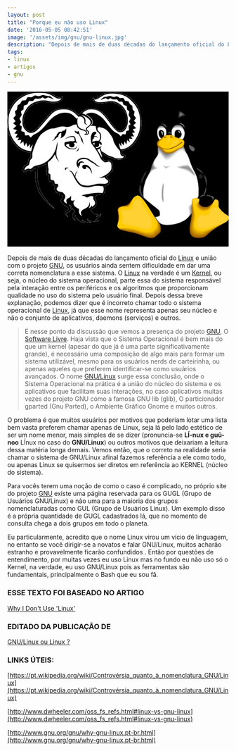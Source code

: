 ```yaml
---
layout: post
title: "Porque eu não uso Linux"
date: '2016-05-05 08:42:51'
image: '/assets/img/gnu/gnu-linux.jpg'
description: "Depois de mais de duas décadas do lançamento oficial do Linux e união com o projeto GNU, os usuários ainda sentem dificuldade em dar uma correta nomenclatura a esse sistema."
tags:
- linux
- artigos
- gnu
---
```

![Blog Linux](/assets/img/gnu/gnu-linux.jpg "Blog Linux")

Depois de mais de duas décadas do lançamento oficial do [Linux](http://www.terminalroot.com.br/tags#Linux) e união com o projeto [GNU](http://www.terminalroot.com.br/tags#gnu), os usuários ainda sentem dificuldade em dar uma correta nomenclatura a esse sistema. O [Linux](https://cse.google.com.br/cse/publicurl?cx=004473188612396442360:qs2ekmnkweq&q=linux) na verdade é um [Kernel](https://cse.google.com.br/cse/publicurl?cx=004473188612396442360:qs2ekmnkweq&q=kernel), ou seja, o núcleo do sistema operacional, parte essa do sistema responsável pela interação entre os periféricos e os algoritmos que proporcionam qualidade no uso do sistema pelo usuário final. Depois dessa breve explanação, podemos dizer que é incorreto chamar todo o sistema operacional de [Linux](https://cse.google.com.br/cse/publicurl?cx=004473188612396442360:qs2ekmnkweq&q=linux), já que esse nome representa apenas seu núcleo e não o conjunto de aplicativos, daemons (serviços) e outros.

> É nesse ponto da discussão que vemos a presença do projeto [GNU](https://cse.google.com.br/cse/publicurl?cx=004473188612396442360:qs2ekmnkweq&q=gnu), O [Software Livre](https://cse.google.com.br/cse/publicurl?cx=004473188612396442360:qs2ekmnkweq&q=software_livre). Haja vista que o Sistema Operacional é bem mais do que um kernel (apesar do que já é uma parte significativamente grande), é necessário uma composição de algo mais para formar um sistema utilizável, mesmo para os usuários nerds de carteirinha, ou apenas aqueles que preferem identificar-se como usuários avançados. O nome [GNU/Linux](https://cse.google.com.br/cse/publicurl?cx=004473188612396442360:qs2ekmnkweq&q=gnu-linux) surge essa conclusão, onde o Sistema Operacional na prática é a união do núcleo do sistema e os aplicativos que facilitam suas interações, no caso aplicativos muitas vezes do projeto GNU como a famosa GNU lib (glib), O particionador gparted (Gnu Parted), o Ambiente Gráfico Gnome e muitos outros.

O problema é que muitos usuários por motivos que poderiam lotar uma lista bem vasta preferem chamar apenas de Linux, seja lá pelo lado estético de ser um nome menor, mais simples de se dizer (pronuncia-se __LÍ-nux e guû-noo__ LÍnux no caso do __GNU/Linux__) ou outros motivos que deixariam a leitura dessa matéria longa demais. Vemos então, que o correto na realidade seria chamar o sistema de GNU/Linux afinal fazemos referência a ele como todo, ou apenas Linux se quisermos ser diretos em referência ao KERNEL (núcleo do sistema).

Para vocês terem uma noção de como o caso é complicado, no próprio site do projeto [GNU](http://www.gnu.org) existe uma página reservada para os GUGL (Grupo de Usuários GNU/Linux) e não uma para a maioria dos grupos nomenclaturadas como GUL (Grupo de Usuários Linux). Um exemplo disso é a própria quantidade de GUGL cadastrados lá, que no momento de consulta chega a dois grupos em todo o planeta.
 
Eu particularmente, acredito que o nome Linux virou um vício de linguagem, no entanto se você dirigir-se a novatos e falar GNU/Linux, muitos acharão estranho e provavelmente ficarão confundidos . Então por questões de entendimento, por muitas vezes eu uso Linux mas no fundo eu não uso só o Kernel, na verdade, eu uso GNU/Linux pois as ferramentas são fundamentais, principalmente o Bash que eu sou fã.
 
### ESSE TEXTO FOI BASEADO NO ARTIGO

[Why I Don't Use 'Linux'](http://www.linuxtoday.com/developer/2003082700226OPCYSW)
 
### EDITADO DA PUBLICAÇÃO DE

[GNU/Linux ou Linux ?](http://www.gostodeler.com.br/materia/989/GNU/Linux_ou_Li.html)
 
### LINKS ÚTEIS:

[https://pt.wikipedia.org/wiki/Controvérsia_quanto_à_nomenclatura_GNU/Linux](https://pt.wikipedia.org/wiki/Controvérsia_quanto_à_nomenclatura_GNU/Linux)

[http://www.dwheeler.com/oss_fs_refs.html#linux-vs-gnu-linux](http://www.dwheeler.com/oss_fs_refs.html#linux-vs-gnu-linux)

[http://www.gnu.org/gnu/why-gnu-linux.pt-br.html](http://www.gnu.org/gnu/why-gnu-linux.pt-br.html)

<script async src="https://pagead2.googlesyndication.com/pagead/js/adsbygoogle.js"></script>

<!-- Informat -->
<ins class="adsbygoogle"
 style="display:block"
 data-ad-client="ca-pub-2838251107855362"
 data-ad-slot="2327980059"
 data-ad-format="auto"
 data-full-width-responsive="true"></ins>

<script>
(adsbygoogle = window.adsbygoogle || []).push({});
</script>

